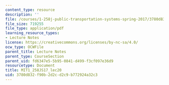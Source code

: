 ```yaml
---
content_type: resource
description: ''
file: /courses/1-258j-public-transportation-systems-spring-2017/3780d832f90b2d2cd2c9b772924a32c3_MIT1_258JS17_lec20.pdf
file_size: 719255
file_type: application/pdf
learning_resource_types:
- Lecture Notes
license: https://creativecommons.org/licenses/by-nc-sa/4.0/
ocw_type: OCWFile
parent_title: Lecture Notes
parent_type: CourseSection
parent_uid: fd6347e5-5b95-0841-d499-f3cf097e36d9
resourcetype: Document
title: MIT1_258JS17_lec20
uid: 3780d832-f90b-2d2c-d2c9-b772924a32c3
---
```


